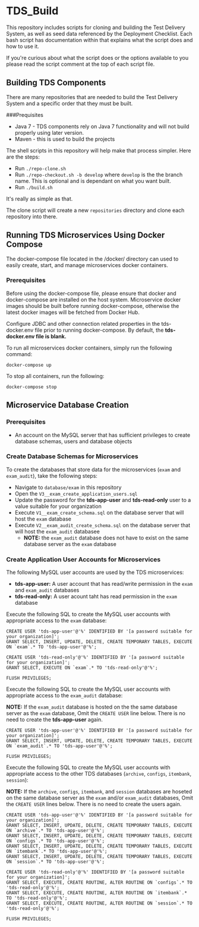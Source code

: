 # TDS_Build
This repository includes scripts for cloning and building the Test Delivery System, as well as seed data referenced by the Deployment Checklist.  Each bash script has documentation within that explains what the script does and how to use it.

If you're curious about what the script does or the options available to you please read the script comment at the top of each script file.

## Building TDS Components
There are many repositories that are needed to build the Test Delivery System and a specific order that they must be built.

###Prequisites
 * Java 7 - TDS components rely on Java 7 functionality and will not build properly using later version.
 * Maven - this is used to build the projects

The shell scripts in this repository will help make that process simpler.  Here are the steps:

* Run `./repo-clone.sh`
* Run `./repo-checkout.sh -b develop` where `develop` is the the branch name.  This is optional and is dependant on what you want built.
* Run `./build.sh`

It's really as simple as that.

The clone script will create a new `repositories` directory and clone each repository into there.

## Running TDS Microservices Using Docker Compose
The docker-compose file located in the /docker/ directory can used to easily create, start, and manage microservices docker containers.

### Prerequisites
Before using the docker-compose file, please ensure that docker and docker-compose are installed on the host system. Microservice docker images
should be built before running docker-compose, otherwise the latest docker images will be fetched from Docker Hub.

Configure JDBC and other connection related properties in the tds-docker.env file prior to running docker-compose.
By default, the **tds-docker.env file is blank.**

To run all microservices docker containers, simply run the following command:

` docker-compose up `

To stop all containers, run the following:

` docker-compose stop `

## Microservice Database Creation

### Prerequisites
* An account on the MySQL server that has sufficient privileges to create database schemas, users and database objects

### Create Database Schemas for Microservices
To create the databases that store data for the microservices (`exam` and `exam_audit`), take the following steps:
* Navigate to `database/exam` in this repository
* Open the `V3__exam_create_application_users.sql`
* Update the password for the **tds-app-user** and **tds-read-only** user to a value suitable for your organization
* Execute `V1__exam_create_schema.sql` on the database server that will host the `exam` database
* Execute `V2__exam_audit_create_schema.sql` on the database server that will host the `exam_audit` databasee
  * **NOTE:** the `exam_audit` database does not have to exist on the same database server as the `exam` database

### Create Application User Accounts for Microservices
The following MySQL user accounts are used by the TDS microservices:

* **tds-app-user:** A user account that has read/write permission in the `exam` and `exam_audit` databases
* **tds-read-only:** A user acount taht has read permission in the `exam` database

Execute the following SQL to create the MySQL user accounts with appropriate access to the `exam` database:

```
CREATE USER 'tds-app-user'@'%' IDENTIFIED BY '[a password suitable for your organization]';
GRANT SELECT, INSERT, UPDATE, DELETE, CREATE TEMPORARY TABLES, EXECUTE ON `exam`.* TO 'tds-app-user'@'%';

CREATE USER 'tds-read-only'@'%' IDENTIFIED BY '[a password suitable for your organization]';
GRANT SELECT, EXECUTE ON `exam`.* TO 'tds-read-only'@'%';

FLUSH PRIVILEGES;
```

Execute the following SQL to create the MySQL user accounts with appropriate access to the `exam_audit` database:

**NOTE:** If the `exam_audit` database is hosted on the the same database server as the `exam` database, Omit the `CREATE USER` line below.  There is no need to create the **tds-app-user** again.

```
CREATE USER 'tds-app-user'@'%' IDENTIFIED BY '[a password suitable for your organization]';
GRANT SELECT, INSERT, UPDATE, DELETE, CREATE TEMPORARY TABLES, EXECUTE ON `exam_audit`.* TO 'tds-app-user'@'%';

FLUSH PRIVILEGES;
```

Execute the following SQL to create the MySQL user accounts with appropriate access to the other TDS databases (`archive`, `configs`, `itembank`, `session`):

**NOTE:** If the `archive`, `configs`, `itembank`, and `session` databases are hoseted on the same database server as the `exam` and/or `exam_audit` databases, Omit the `CREATE USER` lines below.  There is no need to create the users again.

```
CREATE USER 'tds-app-user'@'%' IDENTIFIED BY '[a password suitable for your organization]';
GRANT SELECT, INSERT, UPDATE, DELETE, CREATE TEMPORARY TABLES, EXECUTE ON `archive`.* TO 'tds-app-user'@'%';
GRANT SELECT, INSERT, UPDATE, DELETE, CREATE TEMPORARY TABLES, EXECUTE ON `configs`.* TO 'tds-app-user'@'%';
GRANT SELECT, INSERT, UPDATE, DELETE, CREATE TEMPORARY TABLES, EXECUTE ON `itembank`.* TO 'tds-app-user'@'%';
GRANT SELECT, INSERT, UPDATE, DELETE, CREATE TEMPORARY TABLES, EXECUTE ON `session`.* TO 'tds-app-user'@'%';

CREATE USER 'tds-read-only'@'%' IDENTIFIED BY '[a password suitable for your organization]';
GRANT SELECT, EXECUTE, CREATE ROUTINE, ALTER ROUTINE ON `configs`.* TO 'tds-read-only'@'%';
GRANT SELECT, EXECUTE, CREATE ROUTINE, ALTER ROUTINE ON `itembank`.* TO 'tds-read-only'@'%';
GRANT SELECT, EXECUTE, CREATE ROUTINE, ALTER ROUTINE ON `session`.* TO 'tds-read-only'@'%';

FLUSH PRIVILEGES;

```
